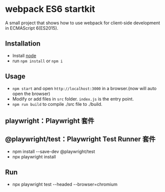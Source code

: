 # webpack ES6 startkit

A small project that shows how to use webpack for client-side development in ECMAScript 6(ES2015).

## Installation

* Install [node](https://nodejs.org)
* run `npm install` or `npm i`

## Usage

* `npm start` and open `http://localhost:3000` in a browser.(now will auto open the browser)
* Modify or add files in `src` folder. `index.js` is the entry point.
* `npm run build` to compile ./src file to ./build.

## playwright：Playwright 套件
## @playwright/test：Playwright Test Runner 套件

* npm install --save-dev @playwright/test
* npx playwright install

## Run

* npx playwright test --headed --browser=chromium
